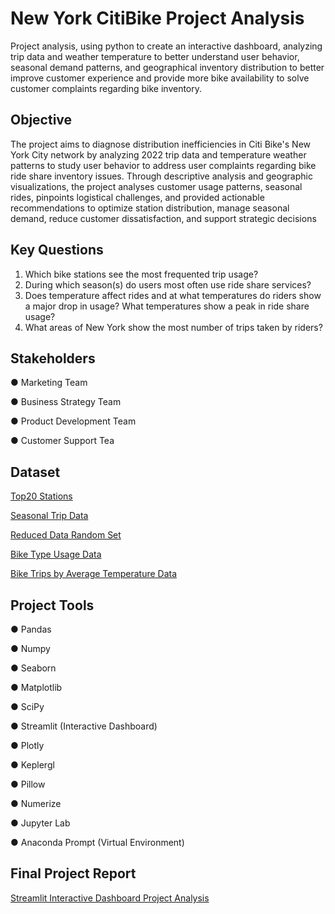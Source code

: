 # New York CitiBike Project Analysis
Project analysis, using python to create an interactive dashboard, analyzing trip data and weather temperature to better understand user behavior, seasonal demand patterns, and geographical inventory distribution to better improve customer experience and provide more bike availability to solve customer complaints regarding bike inventory.
## Objective
The project aims to diagnose distribution inefficiencies in Citi Bike's New York City network by analyzing 2022 trip data and temperature weather patterns to study user behavior to address user complaints regarding bike ride share inventory issues. Through descriptive analysis and geographic visualizations, the project analyses customer usage patterns, seasonal rides, pinpoints logistical challenges, and provided actionable recommendations to optimize station distribution, manage seasonal demand, reduce customer dissatisfaction, and support strategic decisions 
## Key Questions
1) Which bike stations see the most frequented trip usage?
2) During which season(s) do users most often use ride share services?
3) Does temperature affect rides and at what temperatures do riders show a major drop in usage? What temperatures show a peak in ride share usage?
4) What areas of New York show the most number of trips taken by riders?
## Stakeholders
● Marketing Team

● Business Strategy Team

● Product Development Team

● Customer Support Tea
## Dataset
[Top20 Stations](https://github.com/user-attachments/files/18247121/top20_stations.csv)

[Seasonal Trip Data](https://github.com/user-attachments/files/18247123/season_bar_chart.csv)

[Reduced Data Random Set](https://github.com/user-attachments/files/18247124/reduced_data_random_set.csv)

[Bike Type Usage Data](https://github.com/user-attachments/files/18247125/bike_type_usage_pie.csv)

[Bike Trips by Average Temperature Data](https://github.com/user-attachments/files/18247127/bike_trips_avgTemp_line_plot.csv)
## Project Tools
● Pandas

● Numpy

● Seaborn

● Matplotlib

● SciPy

● Streamlit (Interactive Dashboard)

● Plotly

● Keplergl

● Pillow

● Numerize

● Jupyter Lab

● Anaconda Prompt (Virtual Environment)

## Final Project Report
[Streamlit Interactive Dashboard Project Analysis](https://newyorkcitibike-wygyzbn4fs9au7hnrthpse.streamlit.app/)
